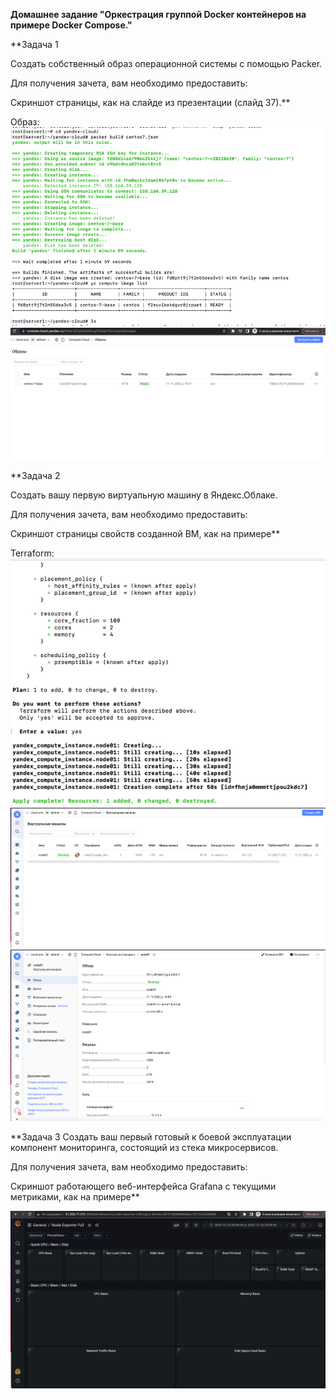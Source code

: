 **Домашнее задание "Оркестрация группой Docker контейнеров на примере Docker Compose."**

**Задача 1

Создать собственный образ операционной системы с помощью Packer.

Для получения зачета, вам необходимо предоставить:

Скриншот страницы, как на слайде из презентации (слайд 37).**


Образ:
![img_7.png](img_7.png)
![img_6.png](img_6.png)

**Задача 2

Создать вашу первую виртуальную машину в Яндекс.Облаке.

Для получения зачета, вам необходимо предоставить:

Скриншот страницы свойств созданной ВМ, как на примере**

Terraform:
![img_5.png](img_5.png)
![img_8.png](img_8.png)
![img_3.png](img_3.png)


**Задача 3
Создать ваш первый готовый к боевой эксплуатации компонент мониторинга, состоящий из стека микросервисов.

Для получения зачета, вам необходимо предоставить:

Скриншот работающего веб-интерфейса Grafana с текущими метриками, как на примере** 


![img_4.png](img_4.png)